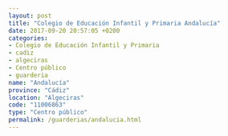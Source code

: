 ```yaml
---
layout: post
title: "Colegio de Educación Infantil y Primaria Andalucía"
date: 2017-09-20 20:57:05 +0200
categories:
- Colegio de Educación Infantil y Primaria
- cadiz
- algeciras
- Centro público
- guarderia
name: "Andalucía"
province: "Cádiz"
location: "Algeciras"
code: "11006863"
type: "Centro público"
permalink: /guarderias/andalucia.html
---
```

